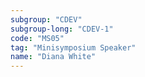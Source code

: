 ```yaml
---
subgroup: "CDEV"
subgroup-long: "CDEV-1"
code: "MS05"
tag: "Minisymposium Speaker"
name: "Diana White"
---
```

